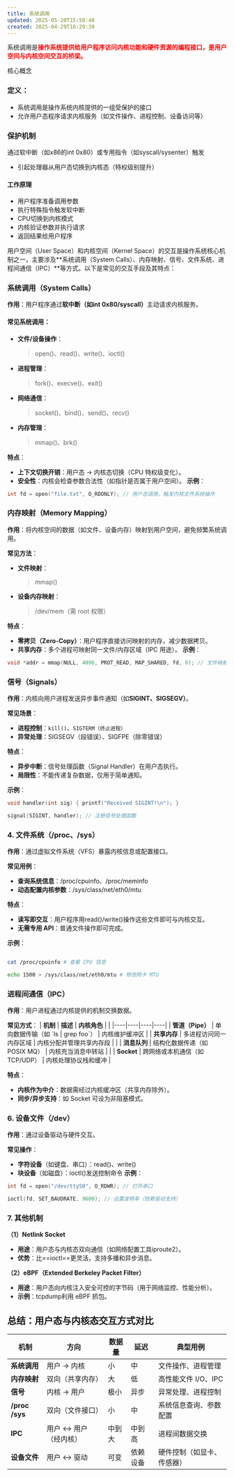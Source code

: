 ```yaml
---
title: 系统调用
updated: 2025-05-20T15:58:48
created: 2025-04-29T16:29:39
---
```


系统调用是<b><font color="red">操作系统提供给用户程序访问内核功能和硬件资源的编程接口，是用户空间与内核空间交互的桥梁。</font></b>

核心概念
### 定义：
- 系统调用是操作系统内核提供的一组受保护的接口
- 允许用户态程序请求内核服务（如文件操作、进程控制、设备访问等）
### 保护机制
通过软中断（如x86的int 0x80）或专用指令（如syscall/sysenter）触发
- 引起处理器从用户态切换到内核态（特权级别提升）
#### 工作原理
- 用户程序准备调用参数
- 执行特殊指令触发软中断
- CPU切换到内核模式
- 内核验证参数并执行请求
- 返回结果给用户程序

用户空间（User Space）和内核空间（Kernel Space）的交互是操作系统核心机制之一，主要涉及**系统调用（System Calls）、内存映射、信号、文件系统、进程间通信（IPC）**等方式。以下是常见的交互手段及其特点：

### 系统调用（System Calls）

**作用**：用户程序通过<b>软中断（如int 0x80/syscall）</b>主动请求内核服务。

#### 常见系统调用：
- **文件/设备操作**：
    > open()、read()、write()、ioctl()
- **进程管理**：
     > fork()、execve()、exit()
- **网络通信**：
    >socket()、bind()、send()、recv()
- **内存管理**：
    >mmap()、brk()

**特点**：
- **上下文切换开销**：用户态 → 内核态切换（CPU 特权级变化）。
- **安全性**：内核会检查参数合法性（如指针是否属于用户空间）。
**示例**：
```c++
int fd = open("file.txt", O_RDONLY); // 用户态调用，触发内核文件系统操作 
```

### 内存映射（Memory Mapping）

**作用**：将内核空间的数据（如文件、设备内存）映射到用户空间，避免频繁系统调用。

**常见方法**：
- **文件映射**：
  >mmap()
- **设备内存映射**：
  >/dev/mem（需 root 权限）

**特点**：
- **零拷贝（Zero-Copy）**：用户程序直接访问映射的内存，减少数据拷贝。
- **共享内存**：多个进程可映射同一文件/内存区域（IPC 用途）。
**示例**：
```c++
void *addr = mmap(NULL, 4096, PROT_READ, MAP_SHARED, fd, 0); // 文件映射到用户空间 
```
### 信号（Signals）

**作用**：内核向用户进程发送异步事件通知（如<b>SIGINT、SIGSEGV）</b>。

**常见场景**：
- **进程控制**：`kill()`、`SIGTERM（终止进程）`
- **异常处理**：SIGSEGV（段错误）、SIGFPE（除零错误）
  
**特点**：
- **异步中断**：信号处理函数（Signal Handler）在用户态执行。
- **局限性**：不能传递复杂数据，仅用于简单通知。

**示例**：
```c++
void handler(int sig) { printf("Received SIGINT!\n"); }

signal(SIGINT, handler); // 注册信号处理函数
```

### 4. 文件系统（/proc、/sys）

**作用**：通过虚拟文件系统（VFS）暴露内核信息或配置接口。

**常见用例**：
- **查询系统信息**：/proc/cpuinfo、/proc/meminfo
- **动态配置内核参数**：/sys/class/net/eth0/mtu

**特点**：
- **读写即交互**：用户程序用read()/write()操作这些文件即可与内核交互。
- **无需专用 API**：普通文件操作即可完成。

**示例**：
```bash

cat /proc/cpuinfo # 查看 CPU 信息

echo 1500 > /sys/class/net/eth0/mtu # 修改网卡 MTU

```

### 进程间通信（IPC）

**作用**：用户进程通过内核提供的机制交换数据。

**常见方式**：
| **机制** | **描述** | **内核角色** |  |
|----|----|----|----|
| **管道（Pipe）** | 单向数据传输（如 \`ls | grep foo\`） | 内核维护缓冲区 |
| **共享内存** | 多进程访问同一内存区域 | 内核分配并管理共享内存段 |  |
| **消息队列** | 结构化数据传递（如 POSIX MQ） | 内核充当消息中转站 |  |
| **Socket** | 跨网络或本机通信（如 TCP/UDP） | 内核处理协议栈和缓冲 |  

**特点**：
- **内核作为中介**：数据需经过内核缓冲区（共享内存除外）。
- **同步/异步支持**：如 Socket 可设为非阻塞模式。

### 6. 设备文件（/dev）

**作用**：通过设备驱动与硬件交互。

**常见操作**：
- **字符设备**（如键盘、串口）：read()、write()
- **块设备**（如磁盘）：ioctl()发送控制命令
**示例**：
```c++
int fd = open("/dev/ttyS0", O_RDWR); // 打开串口

ioctl(fd, SET_BAUDRATE, 9600); // 设置波特率（依赖驱动支持）
```

### 7. 其他机制

**（1）Netlink Socket**
- **用途**：用户态与内核态双向通信（如网络配置工具iproute2）。
- **优势**：比==ioctl==更灵活，支持多播和异步消息。

**（2）eBPF（Extended Berkeley Packet Filter）**
- **用途**：用户态向内核注入安全可控的字节码（用于网络监控、性能分析）。
- **示例**：tcpdump利用 eBPF 抓包。
  

## 总结：用户态与内核态交互方式对比
| **机制** | **方向** | **数据量** | **延迟** | **典型用例** |
|----|----|----|----|----|
| **系统调用** | 用户 → 内核 | 小 | 中 | 文件操作、进程管理 |
| **内存映射** | 双向（共享内存） | 大 | 低 | 高性能文件 I/O、IPC |
| **信号** | 内核 → 用户 | 极小 | 异步 | 异常处理、进程控制 |
| **/proc /sys** | 双向（文件接口） | 小 | 中 | 系统信息查询、参数配置 |
| **IPC** | 用户 ↔ 用户（经内核） | 中到大 | 中到高 | 进程间数据交换 |
| **设备文件** | 用户 ↔ 驱动 | 可变 | 依赖设备 | 硬件控制（如显卡、传感器） |
